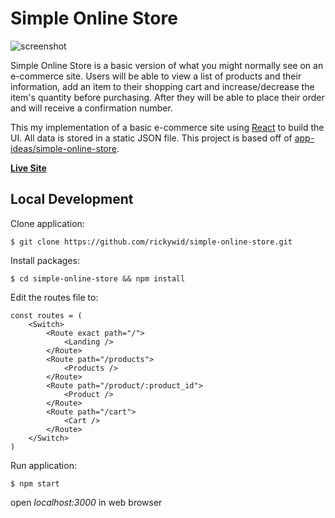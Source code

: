 # Simple Online Store
![screenshot](https://i.imgur.com/tRYJcMJ.png)

Simple Online Store is a basic version of what you might normally see on an e-commerce site. Users will be able to view a list of products and their information, add an item to their shopping cart and increase/decrease the item's quantity before purchasing. After they will be able to place their order and will receive a confirmation number.

This my implementation of a basic e-commerce site using [React](https://reactjs.org/) to build the UI. All data is stored in a static JSON file. This project is based off of [app-ideas/simple-online-store](https://github.com/florinpop17/app-ideas/blob/master/Projects/2-Intermediate/Simple-Online-Store.md).

**[Live Site](https://rickywid.github.io/simple-online-store/)**

## Local Development

Clone application:

`$ git clone https://github.com/rickywid/simple-online-store.git`

Install packages:

`$ cd simple-online-store && npm install`

Edit the routes file to:

```
const routes = (
    <Switch>
        <Route exact path="/">
            <Landing />
        </Route>
        <Route path="/products">
            <Products />
        </Route>
        <Route path="/product/:product_id">
            <Product />
        </Route>
        <Route path="/cart">
            <Cart />
        </Route>
    </Switch>
)
```

Run application:

`$ npm start`

open *localhost:3000* in web browser
